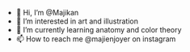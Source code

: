 - 👋 Hi, I’m @Majikan
- 👀 I’m interested in art and illustration
- 🌱 I’m currently learning anatomy and color theory
- 📫 How to reach me @majienjoyer on instagram
<!---
Majikan/Majikan is a ✨ special ✨ repository because its `README.md` (this file) appears on your GitHub profile.
You can click the Preview link to take a look at your changes.
--->
